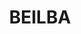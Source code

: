 ---
lastmod: '2025-04-06T06:05:21+00:00'
latitude: -25.55725
layout: suburb
longitude: 148.589834
postcode: '4454'
state: QLD
title: BEILBA
url: /qld/beilba/
---